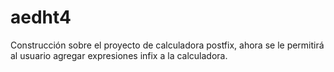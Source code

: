# aedht4
Construcción sobre el proyecto de calculadora postfix, ahora se le permitirá al usuario agregar expresiones infix a la calculadora. 
